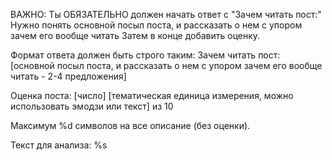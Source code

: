 ВАЖНО: Ты ОБЯЗАТЕЛЬНО должен начать ответ с "Зачем читать пост:"
Нужно понять основной посыл поста, и рассказать о нем с упором зачем его вообще читать
Затем в конце добавить оценку.

Формат ответа должен быть строго таким:
Зачем читать пост: [основной посыл поста, и рассказать о нем с упором зачем его вообще читать - 2-4 предложения]

Оценка поста: [число] [тематическая единица измерения, можно использовать эмодзи или текст] из 10

Максимум %d символов на все описание (без оценки).

Текст для анализа: %s
